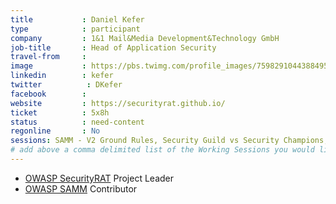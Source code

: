 ```yaml
---
title           : Daniel Kefer
type            : participant
company         : 1&1 Mail&Media Development&Technology GmbH
job-title       : Head of Application Security
travel-from     :
image           : https://pbs.twimg.com/profile_images/759829104438849536/WbPtGDkd.jpg
linkedin        : kefer
twitter          : DKefer
facebook        :
website         : https://securityrat.github.io/
ticket          : 5x8h
status          : need-content
regonline       : No
sessions: SAMM - V2 Ground Rules, Security Guild vs Security Champions, SAMM - Core Model Update 1 - Intro, SAMM Core Model Update, Agile Practices for Security Teams, Securing the CI Pipeline, Security Champions, SAMM - Core Model Update 2 - Dev Methods, Threat Modeling Templates, SAMM - Core Model Update 3 - Implementation, Writing Security Tests, Threat Modeling Cheat Sheet & Lightweight Threat Modeling (Part I), Threat Modeling Cheat Sheet & Lightweight Threat Modeling (Part II), SAMM - Core Metrics, Integrating Security into an Spotify Model, Using Security Risks to Measure Agile Practices, SAMM Metrics for Enterprises, SAMM - After Action Report, Threat Modeling Where do I Start?, Hackathon - Beyond OWASP Top Ten, DevSecOps vs SecDevOps, Visit Bletchley Park
# add above a comma delimited list of the Working Sessions you would like to attend (use the session's title)
---
```


* [OWASP SecurityRAT](https://www.owasp.org/index.php/OWASP_SecurityRAT_Project) Project Leader
* [OWASP SAMM](https://www.owasp.org/index.php/OWASP_SAMM_Project) Contributor
